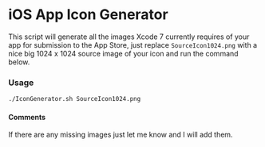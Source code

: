 # iOS App Icon Generator

This script will generate all the images Xcode 7 currently requires of your app for submission to the App Store, just replace `SourceIcon1024.png` with a nice big 1024 x 1024 source image of your icon and run the command below.

### Usage

```BASH
./IconGenerator.sh SourceIcon1024.png
```

#### Comments

If there are any missing images just let me know and I will add them.

